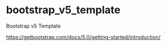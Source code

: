 # bootstrap_v5_template
Bootstrap v5 Template

https://getbootstrap.com/docs/5.0/getting-started/introduction/

